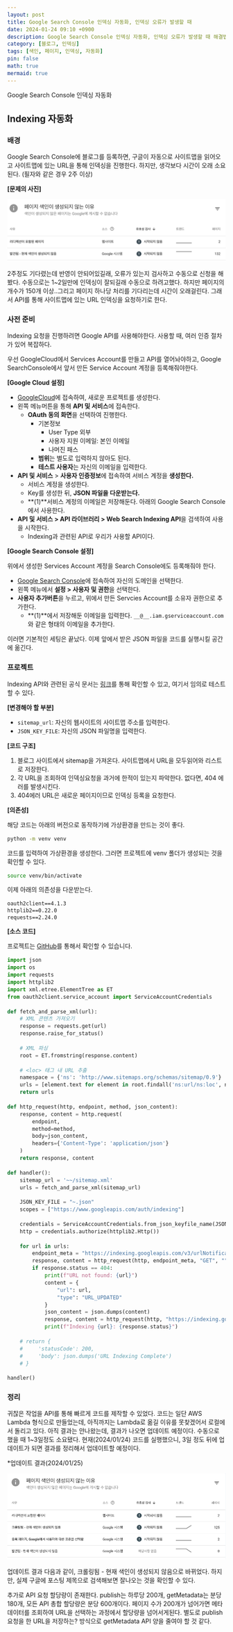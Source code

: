 ```yaml
---
layout: post
title: Google Search Console 인덱싱 자동화, 인덱싱 오류가 발생할 때
date: 2024-01-24 09:10 +0900 
description: Google Search Console 인덱싱 자동화, 인덱싱 오류가 발생할 때 해결법
category: [블로그, 인덱싱] 
tags: [색인, 페이지, 인덱싱, 자동화] 
pin: false
math: true
mermaid: true
---
```

Google Search Console 인덱싱 자동화
<!--more-->


## Indexing 자동화


### 배경


Google Search Console에 블로그를 등록하면, 구글이 자동으로 사이트맵을 읽어오고 사이트맵에 있는 URL을 통해 인덱싱을 진행한다. 하지만, 생각보다 시간이 오래 소요된다. (필자와 같은 경우 2주 이상)


**[문제의 사진]**


![Untitled.png](/assets/img/post/Search%20Console%20인덱싱자동화/1.png)


2주정도 기다렸는데 반영이 안되어있길래, 오류가 있는지 검사하고 수동으로 신청을 해봤다. 수동으로는 1~2일만에 인덱싱이 잘되길래 수동으로 하려고했다. 하지만 페이지의 개수가 150개 이상..그리고 페이지 하나당 처리를 기다리는데 시간이 오래걸린다. 그래서 API를 통해 사이트맵에 있는 URL 인덱싱을 요청하기로 한다.


### 사전 준비


Indexing 요청을 진행하려면 Google API를 사용해야한다. 사용할 때, 여러 인증 절차가 있어 복잡하다. 


우선 GoogleCloud에서 Services Account를 만들고 API를 열어놔야하고, Google SearchConsole에서 앞서 만든 Service Account 계정을 등록해줘야한다.


**[Google Cloud 설정]**

- [GoogleCloud](https://console.cloud.google.com/welcome/new?authuser=1&project=blog-auto-indexing)에 접속하여, 새로운 프로젝트를 생성한다.
- 왼쪽 메뉴머튼을 통해 **API 및 서비스**에 접속한다.
	- **OAuth 동의 화면**을 선택하여 진행한다.
		- 기본정보
			- User Type 외부
			- 사용자 지원 이메일: 본인 이메일
			- 나머진 패스
		- **범위**는 별도로 입력하지 않아도 된다.
		- **테스트 사용자**는 자신의 이메일을 입력한다.
- **API 및 서비스** > **사용자 인증정보**에 접속하여 서비스 계정을 **생성한다.**
	- 서비스 계정을 생성한다.
	- Key를 생성한 뒤, **JSON 파일을 다운받는다.**
	- **(1)**서비스 계정의 이메일은 저장해둔다. 아래의 Google Search Console에서 사용한다.
- **API 및 서비스 > API 라이브러리 > Web Search Indexing API**을 검색하여 사용을 시작한다.
	- Indexing과 관련된 API로 우리가 사용할 API이다.

**[Google Search Console 설정]**


위에서 생성한 Services Account 계정을 Search Console에도 등록해줘야 한다. 

- [Google Search Console](https://search.google.com/u/1/search-console/index?resource_id=sc-domain%3Ahandongbee.com&pages=ALL_URLS)에 접속하여 자신의 도메인을 선택한다.
- 왼쪽 메뉴에서 **설정 > 사용자 및 권한**을 선택한다.
- **사용자 추가버튼**을 누르고, 위에서 만든 Servcies Account를 소유자 권한으로 추가한다.
	- **(1)**에서 저장해둔 이메일을 입력한다. `__@__.iam.gserviceaccount.com`와 같은 형태의 이메일을 추가한다.

이러면 기본적인 세팅은 끝났다. 이제 앞에서 받은 JSON 파일을 코드를 실행시킬 공간에 옮긴다.


### 프로젝트


Indexing API와 관련된 공식 문서는 [링크](https://developers.google.com/search/apis/indexing-api/v3/reference/indexing/rest/v3/urlNotifications?hl=ko)를 통해 확인할 수 있고, 여기서 임의로 테스트할 수 있다.


**[변경해야 할 부분]**

- `sitemap_url`: 자신의 웹사이트의 사이트맵 주소를 입력한다.
- `JSON_KEY_FILE`: 자신의 JSON 파일명을 입력한다.

**[코드 구조]**

1. 블로그 사이트에서 sitemap을 가져온다. 사이트맵에서 URL을 모두읽어와 리스트로 저장한다.
2. 각 URL을 조회하여 인덱싱요청을 과거에 한적이 있는지 파악한다. 없다면, 404 에러를 발생시킨다.
3. 404에러 URL은 새로운 페이지이므로 인덱싱 등록을 요청한다.

**[의존성]**


해당 코드는 아래의 버전으로 동작하기에 가상환경을 만드는 것이 좋다. 


```bash
python -m venv venv
```


코드를 입력하여 가상환경을 생성한다. 그러면 프로젝트에 venv 폴더가 생성되는 것을 확인할 수 있다.


```bash
source venv/bin/activate
```


이제 아래의 의존성을 다운받는다.


```text
oauth2client==4.1.3
httplib2==0.22.0
requests==2.24.0
```


**[소스 코드]**


프로젝트는 [GitHub](https://github.com/han-0315/AutoIndexing)를 통해서 확인할 수 있습니다. 


```python
import json
import os
import requests
import httplib2
import xml.etree.ElementTree as ET
from oauth2client.service_account import ServiceAccountCredentials

def fetch_and_parse_xml(url):
    # XML 콘텐츠 가져오기
    response = requests.get(url)
    response.raise_for_status()

    # XML 파싱
    root = ET.fromstring(response.content)

    # <loc> 태그 내 URL 추출
    namespace = {'ns': 'http://www.sitemaps.org/schemas/sitemap/0.9'}
    urls = [element.text for element in root.findall('ns:url/ns:loc', namespace)]
    return urls

def http_request(http, endpoint, method, json_content):
    response, content = http.request(
        endpoint,
        method=method,
        body=json_content,
        headers={'Content-Type': 'application/json'}
    )
    return response, content

def handler():
    sitemap_url = '~~/sitemap.xml'
    urls = fetch_and_parse_xml(sitemap_url)
    
    JSON_KEY_FILE = "~.json"
    scopes = ["https://www.googleapis.com/auth/indexing"]
    
    credentials = ServiceAccountCredentials.from_json_keyfile_name(JSON_KEY_FILE, scopes=scopes)
    http = credentials.authorize(httplib2.Http())

    for url in urls:
        endpoint_meta = "https://indexing.googleapis.com/v3/urlNotifications/metadata?url=" + url
        response, content = http_request(http, endpoint_meta, "GET", "")
        if response.status == 404:
            print(f"URL not found: {url}")
            content = {
                "url": url,
                "type": "URL_UPDATED"
            }
            json_content = json.dumps(content)
            response, content = http_request(http, "https://indexing.googleapis.com/v3/urlNotifications:publish", "POST", json_content)
            print(f"Indexing {url}: {response.status}")

    # return {
    #     'statusCode': 200,
    #     'body': json.dumps('URL Indexing Complete')
    # }

handler()
```


### 정리


귀찮은 작업을 API를 통해 빠르게 코드를 제작할 수 있었다. 코드는 일단 AWS Lambda 형식으로 만들었는데, 아직까지는 Lambda로 옮길 이유를 못찾겠어서 로컬에서 돌리고 있다. 
아직 결과는 안나왔는데, 결과가 나오면 업데이트 예정이다. 수동으로 했을 때 1~3일정도 소요됐다. 현재(2024/01/24) 코드를 실행했으니, 3일 정도 뒤에 업데이트가 되면 결과를 정리해서 업데이트할 예정이다.


*업데이트 결과(2024/01/25)


![Untitled.png](/assets/img/post/Search%20Console%20인덱싱자동화/2.png)


업데이트 결과 다음과 같이, 크롤링됨 - 현재 색인이 생성되지 않음으로 바뀌었다. 하지만, 실제 구글에 포스팅 제목으로 검색해보면 잘나오는 것을 확인할 수 있다.


추가로 API 요청 할당량이 존재한다. publish는 하루당 200개, getMetadata는 분당 180개, 모든 API 총합 할당량은 분당 600개이다. 페이지 수가 200개가 넘어가면 메타데이터를 조회하여 URL을 선택하는 과정에서 할당량을 넘어서게된다. 별도로 publish 요청을 한 URL을 저장하는? 방식으로 getMetadata API 양을 줄여야 할 것 같다.

